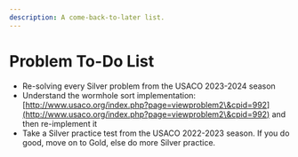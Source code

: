 ```yaml
---
description: A come-back-to-later list.
---
```


# Problem To-Do List

* Re-solving every Silver problem from the USACO 2023-2024 season
* Understand the wormhole sort implementation: [http://www.usaco.org/index.php?page=viewproblem2\&cpid=992](http://www.usaco.org/index.php?page=viewproblem2\&cpid=992) and then re-implement it
* Take a Silver practice test from the USACO 2022-2023 season. If you do good, move on to Gold, else do more Silver practice.
